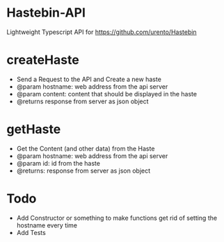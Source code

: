 # Hastebin-API

Lightweight Typescript API for https://github.com/urento/Hastebin

# createHaste

- Send a Request to the API and Create a new haste
- @param hostname: web address from the api server
- @param content: content that should be displayed in the haste
- @returns response from server as json object

# getHaste

- Get the Content (and other data) from the Haste
- @param hostname: web address from the api server
- @param id: id from the haste
- @returns: response from server as json object

# Todo

- Add Constructor or something to make functions get rid of setting the hostname every time
- Add Tests

